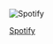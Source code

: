 ![Spotify](https://www.google.com/search?q=spotify+premium&safe=strict&sxsrf=ALeKk02PkuncgrRjtx2P52eorfC9lZBejg:1605912199601&source=lnms&tbm=isch&sa=X&ved=2ahUKEwiRhsqRmZLtAhUIQK0KHc6eB2oQ_AUoA3oECBoQBQ&biw=1920&bih=937#imgrc=Ik6nrEVhCJzJHM)

[Spotify](http://spotify.com)
